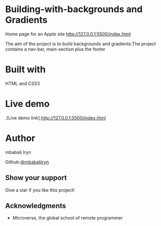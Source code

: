 # Building-with-backgrounds and Gradients
Home page for an Apple site
http://127.0.0.1:5500/index.html

The aim of the project is to build backgrounds and gradients.The project contains a nav-bar, main-section plus the footer

# Built with
HTML and CSS3

# Live demo
.[Live demo link].http://127.0.0.1:5500/index.html

# Author
mbabali Iryn

Github [@mbabaliiryn](https://github.com/mbabaliiryn/Building-with-Backgrounds-and-Gradients/tree/feature)


## Show your support

Give a star if you like this project!

## Acknowledgments

- Microverse, the global school of remote programmer

